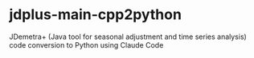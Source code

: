 # jdplus-main-cpp2python
JDemetra+ (Java tool for seasonal adjustment and time series analysis) code conversion to Python using Claude Code
